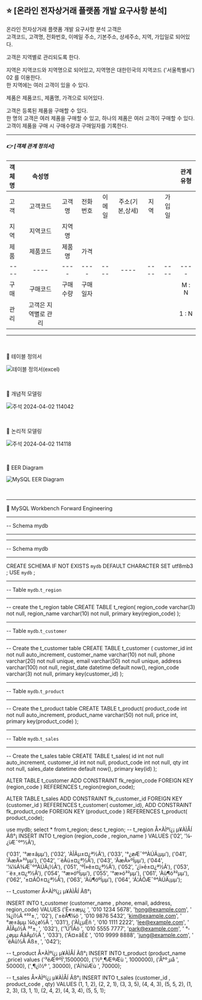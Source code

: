 ## ⭐ [온라인 전자상거래 플랫폼 개발 요구사항 분석]

온라인 전자상거래 플랫폼 개발 요구사항 분석 고객은 <br/>
고객코드, 고객명, 전화번호, 이메일 주소, 기본주소, 상세주소, 지역, 가입일로 되어있다. <br/>

고객은 지역별로 관리되도록 한다. <br/>

지역은 지역코드와 지역명으로 되어있고, 지역명은 대한민국의 지역코드 ('서울특별시') 02 를 이용한다. <br/>
한 지역에는 여러 고객이 있을 수 있다. <br/>

제품은 제품코드, 제품명, 가격으로 되어있다. <br/>

고객은 등록된 제품을 구매할 수 있다. <br/>
한 명의 고객은 여러 제품을 구매할 수 있고, 하나의 제품은 여러 고객이 구매할 수 있다. <br/>
고객이 제품을 구매 시 구매수량과 구매일자를 기록한다. <br/>

***

##### 👉 [객체 관계 정의서]

|객체명|속성명|||||||관계유형|
|:---|:---:|:---:|:---:|:---:|:---:|:---:|:---:|:---:|
|고객|고객코드|고객명|전화번호|이메일|주소(기본,상세)|지역|가입일
|지역|지역코드|지역명|
|제품|제품코드|제품명|가격|
|----|----|----|----|----|----|----|----|----|
|구매|구매코드|구매수량|구매일자|||||M : N 
|관리|고객은 지역별로 관리|||||||1 : N 

***

 <br/>
 
🔹 테이블 정의서

![테이블 정의서(excel)](https://github.com/Chordingg/ERD-/assets/157094467/be9cfe50-6f25-44ab-b38c-5ae75b47a402)


</br>

🔹 개념적 모델링

![주석 2024-04-02 114042](https://github.com/Chordingg/ERD-/assets/157094467/0590e678-ff84-4e07-b509-39f71bc3db83)


</br>

🔹 논리적 모델링

![주석 2024-04-02 114118](https://github.com/Chordingg/ERD-/assets/157094467/0c84f38c-0069-4fd7-8425-e620a0c9fe13)


</br>

🔹 EER Diagram

![MySQL EER Diagram](https://github.com/Chordingg/ERD-/assets/157094467/c421693a-8a5c-45c0-92c1-e73eb04d3652)


</br>

***

🔸 MySQL Workbench Forward Engineering

-- -----------------------------------------------------
-- Schema mydb
-- -----------------------------------------------------

-- -----------------------------------------------------
-- Schema mydb
-- -----------------------------------------------------
CREATE SCHEMA IF NOT EXISTS `mydb` DEFAULT CHARACTER SET utf8mb3 ;
USE `mydb` ;

-- -----------------------------------------------------
-- Table `mydb`.`t_region`
-- -----------------------------------------------------

-- create the t_region table
CREATE TABLE t_region(
	region_code varchar(3) not null,
	region_name varchar(10) not null,
	primary key(region_code)
);

-- -----------------------------------------------------
-- Table `mydb`.`t_customer`
-- -----------------------------------------------------

-- Create the t_customer table
CREATE TABLE t_customer (
	customer_id int not null auto_increment,
	customer_name varchar(10) not null,
	phone varchar(20) not null 	unique,
	email varchar(50) not null	unique,
	address varchar(100) not null,
	regist_date datetime default now(),
	region_code varchar(3) not null,
	primary key(customer_id)
);

-- -----------------------------------------------------
-- Table `mydb`.`t_product`
-- -----------------------------------------------------

-- Create the t_product table
CREATE TABLE t_product(
	product_code int not null auto_increment,
	product_name  varchar(50) not null,
	price int,
	primary key(product_code)
);

-- -----------------------------------------------------
-- Table `mydb`.`t_sales`
-- -----------------------------------------------------

-- Create the t_sales table
CREATE TABLE t_sales(
	id int not null auto_increment,
	customer_id int not null,
	product_code int not null,
	qty int not null,
	sales_date datetime default now(),
	primary key(id)
);

ALTER TABLE t_customer
ADD CONSTRAINT fk_region_code FOREIGN KEY (region_code ) REFERENCES t_region(region_code);

ALTER TABLE t_sales
ADD CONSTRAINT fk_customer_id FOREIGN KEY (customer_id ) REFERENCES t_customer( customer_id),
ADD CONSTRAINT fk_product_code FOREIGN KEY (product_code ) REFERENCES t_product( product_code);

use mydb;
select * from t_region;
desc t_region;
-- t_region Å×ÀÌºí¿¡ µ¥ÀÌÅÍ Ãß°¡
INSERT INTO t_region (region_code , region_name ) VALUES
('02', '¼­¿ïÆ¯º°½Ã'),

('031', '°æ±âµµ'),
('032', 'ÀÎÃµ±¤¿ª½Ã'),
('033', '°­¿øÆ¯º°ÀÚÄ¡µµ'),
('041', 'ÃæÃ»³²µµ'),
('042', '´ëÀü±¤¿ª½Ã'),
('043', 'ÃæÃ»ºÏµµ'),
('044', '¼¼Á¾Æ¯º°ÀÚÄ¡½Ã'),
('051', 'ºÎ»ê±¤¿ª½Ã'),
('052', '¿ï»ê±¤¿ª½Ã'),
('053', '´ë±¸±¤¿ª½Ã'),
('054', '°æ»óºÏµµ'),
('055', '°æ»ó³²µµ'),
('061', 'Àü¶ó³²µµ'),
('062', '±¤ÁÖ±¤¿ª½Ã'),
('063', 'Àü¶óºÏµµ'),
('064', 'Á¦ÁÖÆ¯º°ÀÚÄ¡µµ');


-- t_customer Å×ÀÌºí¿¡ µ¥ÀÌÅÍ Ãß°¡

INSERT INTO t_customer (customer_name , phone, email, address, region_code)
VALUES
('È«±æµ¿ ', '010 1234 5678', 'hong@example.com', ' ¼­¿ï½Ã °­³²±¸', '02'),
('±èÃ¶¼ö ', '010 9876 5432', 'kim@example.com', ' °æ±âµµ ¼ö¿ø½Ã ', '031'),
('ÀÌ¿µÈñ ', '010 1111 2222', 'lee@example.com', ' ÀÎÃµ½Ã ³²±¸ ', '032'),
('¹Ú¹ÎÁö ', '010 5555 7777', 'park@example.com', ' °­¿øµµ ÃáÃµ½Ã ', '033'),
('Á¤±âÈ£ ', '010 9999 8888', 'jung@example.com', ' ´ëÀü½Ã Áß±¸ ', '042');


-- t_product Å×ÀÌºí¿¡ µ¥ÀÌÅÍ Ãß°¡
INSERT INTO t_product (product_name ,price)
values
('³ëÆ®ºÏ',1500000),
('½º¸¶Æ®Æù ', 1000000),
('Å°º¸µå ', 50000),
('¸¶¿ì½º ', 30000),
('ÀÌ¾îÆù ', 70000);


-- t_sales Å×ÀÌºí¿¡ µ¥ÀÌÅÍ Ãß°¡
INSERT INTO t_sales (customer_id , product_code , qty)
VALUES
(1, 1, 2),
(2, 2, 1),
(3, 3, 5),
(4, 4, 3),
(5, 5, 2),
(1, 2, 3),
(3, 1, 1),
(2, 4, 2),
(4, 3, 4),
(5, 5, 1);
